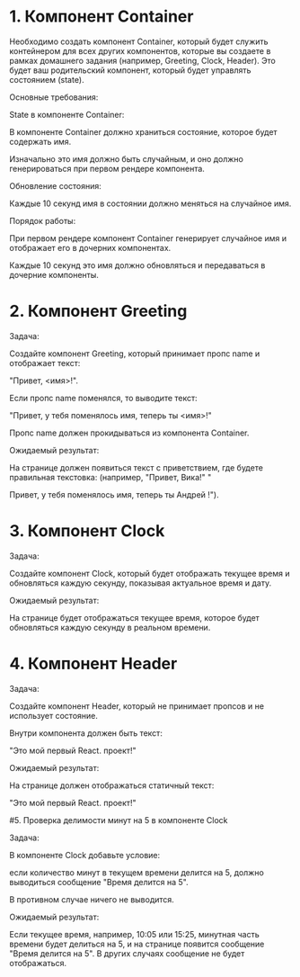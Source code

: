 # 1. Компонент Container

Необходимо создать компонент Container, который будет служить контейнером для всех других компонентов, которые вы создаете в рамках домашнего задания (например, Greeting, Clock, Header). Это будет ваш родительский компонент, который будет управлять состоянием (state).


Основные требования:

State в компоненте Container:

В компоненте Container должно храниться состояние, которое будет содержать имя.


Изначально это имя должно быть случайным, и оно должно генерироваться при первом рендере компонента.


Обновление состояния:


Каждые 10 секунд имя в состоянии должно меняться на случайное имя.


Порядок работы:

При первом рендере компонент Container генерирует случайное имя и отображает его в дочерних компонентах.

Каждые 10 секунд это имя должно обновляться и передаваться в дочерние компоненты.


# 2. Компонент Greeting

Задача:

Создайте компонент Greeting, который принимает пропс name и отображает текст:

"Привет, <имя>!".

Если пропс name поменялся, то выводите текст:

"Привет, у тебя поменялось имя, теперь ты <имя>!"

Пропс name должен прокидываться из компонента Container.

Ожидаемый результат:

На странице должен появиться текст с приветствием, где будете правильная текстовка:
(например, "Привет, Вика!" "

Привет, у тебя поменялось имя, теперь ты  Андрей !").



# 3. Компонент Clock

Задача:

Создайте компонент Clock, который будет отображать текущее время и обновляться каждую секунду, показывая актуальное время и дату.

Ожидаемый результат:

На странице будет отображаться текущее время, которое будет обновляться каждую секунду в реальном времени.



# 4. Компонент Header

Задача:

Создайте компонент Header, который не принимает пропсов и не использует состояние.

Внутри компонента должен быть текст:

"Это мой первый React. проект!"

Ожидаемый результат:

На странице должен отображаться статичный текст:

"Это мой первый React. проект!"


#5. Проверка делимости минут на 5 в компоненте Clock

Задача:

В компоненте Clock добавьте условие:

если количество минут в текущем времени делится на 5, должно выводиться сообщение "Время делится на 5".

В противном случае ничего не выводится.

Ожидаемый результат:

Если текущее время, например, 10:05 или 15:25, минутная часть времени будет делиться на 5, и на странице появится сообщение "Время делится на 5". В других случаях сообщение не будет отображаться.